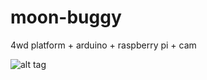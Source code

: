 moon-buggy
==========

4wd platform + arduino + raspberry pi + cam

![alt tag](http://yadi.sk/d/5WgCqyabMKFmC)
